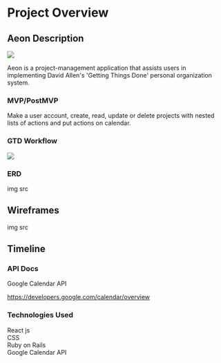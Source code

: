 # Project Overview

## Aeon Description

<img src="https://i.pinimg.com/originals/34/59/28/345928cc09855460feae0a67821d3d54.png">

Aeon is a project-management application that assists users in implementing David Allen's 'Getting Things Done' personal organization system.

### MVP/PostMVP

Make a user account, create, read, update or delete projects with nested lists of actions and put actions on calendar.

### GTD Workflow

<img src="https://i.ytimg.com/vi/jiR7U1hJZbY/maxresdefault.jpg">

### ERD

img src

## Wireframes

img src

## Timeline


### API Docs

Google Calendar API

https://developers.google.com/calendar/overview

### Technologies Used

React js
<br> CSS
<br> Ruby on Rails
<br> Google Calendar API
